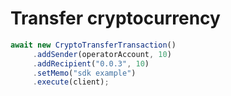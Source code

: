 # Transfer cryptocurrency

```javascript
await new CryptoTransferTransaction()
     .addSender(operatorAccount, 10)
     .addRecipient("0.0.3", 10)
     .setMemo("sdk example")
     .execute(client);
```

